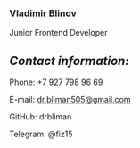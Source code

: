 ### **Vladimir Blinov**

Junior Frontend Developer

## _Contact information:_

Phone: +7 927 798 96 69

E-mail: dr.bliman505@gmail.com

GitHub: drbliman

Telegram: @fiz15